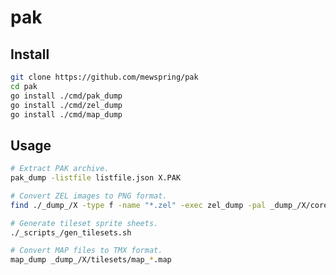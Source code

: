 # pak

## Install

```bash
git clone https://github.com/mewspring/pak
cd pak
go install ./cmd/pak_dump
go install ./cmd/zel_dump
go install ./cmd/map_dump
```

## Usage

```bash
# Extract PAK archive.
pak_dump -listfile listfile.json X.PAK
```

```bash
# Convert ZEL images to PNG format.
find ./_dump_/X -type f -name "*.zel" -exec zel_dump -pal _dump_/X/core/core.pal {} \;
```

```bash
# Generate tileset sprite sheets.
./_scripts_/gen_tilesets.sh
```

```bash
# Convert MAP files to TMX format.
map_dump _dump_/X/tilesets/map_*.map
```
